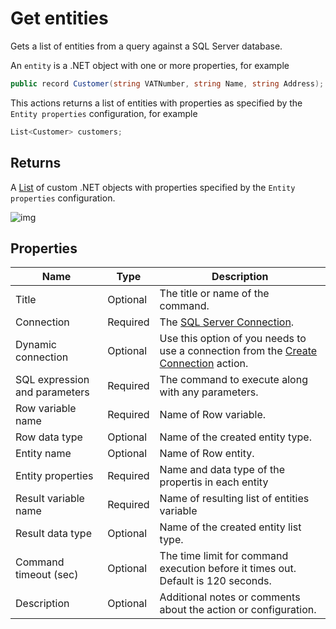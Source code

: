 # Get entities

Gets a list of entities from a query against a SQL Server database.

An `entity` is a .NET object with one or more properties, for example

```csharp
public record Customer(string VATNumber, string Name, string Address);
```

This actions returns a list of entities with properties as specified by the `Entity properties` configuration, for example

```csharp
List<Customer> customers;
```

## Returns

A [List](https://learn.microsoft.com/en-us/dotnet/api/system.collections.generic.list-1) of custom .NET objects with properties specified by the `Entity properties` configuration.


![img](https://profitbasedocs.blob.core.windows.net/flowimages/get-entities.png)



## Properties

| Name         | Type       | Description                                       |
|--------------|-----------------|---------------------------------------------------|
| Title           |  Optional | The title or name of the command.      |
| Connection      | Required | The [SQL Server Connection](./connection.md).         |
| Dynamic connection | Optional | Use this option of you needs to use a connection from the [Create Connection](./create-connection.md) action. |
| SQL expression and parameters   | Required      | The command to execute along with any parameters.   |
| Row variable name | Required  | Name of Row variable.  |
| Row data type | Optional  | Name of the created entity type.  |
| Entity name | Optional  | Name of Row entity.  |
| Entity properties | Required  |  Name and data type of the propertis in each entity  |
| Result variable name | Required  | Name of resulting list of entities variable  |
| Result data type | Optional  |  Name of the created entity list type.  |
| Command timeout (sec) | Optional | The time limit for command execution before it times out. Default is 120 seconds.|
| Description   | Optional | Additional notes or comments about the action or configuration. |

